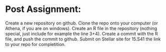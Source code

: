 # Post Assignment:

Create a new repository on github. Clone the repo onto your computer (or Athena, if you are on windows). Create an R file in the repository (nothing special, just include for example the line 3+4). Create a commit with the R file, and push the commit to github. Submit on Stellar site for 15.S41 the link to your repo for completition.
